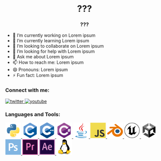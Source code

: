 <h1 align="center">???</h1>
<h3 align="center">???</h3>

- 🔭 I’m currently working on Lorem ipsum
- 🌱 I’m currently learning Lorem ipsum
- 👯 I’m looking to collaborate on Lorem ipsum
- 🤔 I’m looking for help with Lorem ipsum
- 💬 Ask me about Lorem ipsum
- 📫 How to reach me: Lorem ipsum
- 😄 Pronouns: Lorem ipsum
- ⚡ Fun fact: Lorem ipsum

<h3 align="left">Connect with me:</h3>

<p align="left">

<a href="https://twitter.com/" target="_blank" rel="noreferrer">
<img src="https://upload.wikimedia.org/wikipedia/commons/4/4f/Twitter-logo.svg" alt="twitter" width="50" height="50"/> </a>

<a href="https://www.youtube.com/" target="_blank" rel="noreferrer">
<img src="https://upload.wikimedia.org/wikipedia/commons/1/16/Youtube_circle.svg" alt="youtube" width="50" height="50"/> </a>

</p>



<h3 align="left">Languages and Tools:</h3>

<p align="left">

<a href="https://www.python.org" target="_blank" rel="noreferrer">
<img src="https://raw.githubusercontent.com/devicons/devicon/master/icons/python/python-original.svg" alt="python" width="50" height="50"/> </a>

<a href="https://www.cprogramming.com/" target="_blank" rel="noreferrer">
<img src="https://raw.githubusercontent.com/devicons/devicon/master/icons/c/c-original.svg" alt="c" width="50" height="50"/> </a>

<a href="https://isocpp.org/" target="_blank" rel="noreferrer">
<img src="https://raw.githubusercontent.com/devicons/devicon/master/icons/cplusplus/cplusplus-original.svg" alt="cplusplus" width="50" height="50"/> </a>

<a href="https://dotnet.microsoft.com/en-us/languages/csharp" target="_blank" rel="noreferrer">
<img src="https://raw.githubusercontent.com/devicons/devicon/master/icons/csharp/csharp-original.svg" alt="csharp" width="50" height="50"/> </a>

<a href="https://www.java.com" target="_blank" rel="noreferrer">
<img src="https://raw.githubusercontent.com/devicons/devicon/master/icons/java/java-original.svg" alt="java" width="50" height="50"/> </a>

<a href="https://www.javascript.com/" target="_blank" rel="noreferrer">
<img src="https://raw.githubusercontent.com/devicons/devicon/master/icons/javascript/javascript-original.svg" alt="javascript" width="50" height="50"/> </a>

<a href="https://www.blender.org/" target="_blank" rel="noreferrer">
<img src="https://raw.githubusercontent.com/devicons/devicon/master/icons/blender/blender-original.svg" alt="blender" width="50" height="50"/> </a>

<a href="https://unrealengine.com/" target="_blank" rel="noreferrer">
<img src="https://raw.githubusercontent.com/devicons/devicon/master/icons/unrealengine/unrealengine-original.svg" alt="unreal" width="50" height="50"/> </a> 

<a href="https://unity.com/" target="_blank" rel="noreferrer">
<img src="https://raw.githubusercontent.com/devicons/devicon/master/icons/unity/unity-original.svg" alt="unity" width="50" height="50"/> </a>

<a href="https://www.photoshop.com/en" target="_blank" rel="noreferrer">
<img src="https://raw.githubusercontent.com/devicons/devicon/master/icons/photoshop/photoshop-plain.svg" alt="photoshop" width="50" height="50"/> </a>

<a href="https://www.adobe.com/" target="_blank" rel="noreferrer">
<img src="https://raw.githubusercontent.com/devicons/devicon/master/icons/premierepro/premierepro-original.svg" alt="java" width="50" height="50"/> </a>

<a href="https://www.adobe.com/" target="_blank" rel="noreferrer">
<img src="https://raw.githubusercontent.com/devicons/devicon/master/icons/aftereffects/aftereffects-original.svg" alt="java" width="50" height="50"/> </a>

<a href="https://www.linux.org/" target="_blank" rel="noreferrer">
<img src="https://raw.githubusercontent.com/devicons/devicon/master/icons/linux/linux-original.svg" alt="linux" width="50" height="50"/> </a>

</p>

<!--
### Hi there 👋
-->

<!--
**Starry-Sky-You/Starry-Sky-You** is a ✨ _special_ ✨ repository because its `README.md` (this file) appears on your GitHub profile.

Here are some ideas to get you started:

- 🔭 I’m currently working on Lorem ipsum
- 🌱 I’m currently learning Lorem ipsum
- 👯 I’m looking to collaborate on Lorem ipsum
- 🤔 I’m looking for help with Lorem ipsum
- 💬 Ask me about Lorem ipsum
- 📫 How to reach me: Lorem ipsum
- 😄 Pronouns: Lorem ipsum
- ⚡ Fun fact: Lorem ipsum
-->
